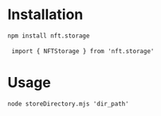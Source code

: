 # Installation
```npm install nft.storage```

&nbsp;
```import { NFTStorage } from 'nft.storage' ```

# Usage
```node storeDirectory.mjs 'dir_path' ```

